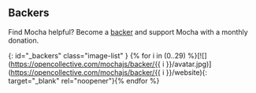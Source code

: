 ## Backers

Find Mocha helpful?  Become a [backer](https://opencollective.com/mochajs#support) and support Mocha with a monthly donation. 

<!-- markdownlint-disable MD034 -->
{: id="_backers" class="image-list" }
{% for i in (0..29) %}[![](https://opencollective.com/mochajs/backer/{{ i }}/avatar.jpg)](https://opencollective.com/mochajs/backer/{{ i }}/website){: target="_blank" rel="noopener"}{% endfor %}
